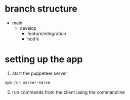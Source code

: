 
# branch structure

- main
    - develop
        - feature/integration
        - hotfix

# setting up the app




1. start the puppeteer server 
```bash
npm run server-serve
```

2. run commands from the client using the commandline 
